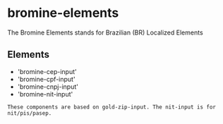 # bromine-elements

The Bromine Elements stands for Brazilian (BR) Localized Elements

## Elements
* 'bromine-cep-input'
* 'bromine-cpf-input'
* 'bromine-cnpj-input'
* 'bromine-nit-input'

```
These components are based on gold-zip-input. The nit-input is for nit/pis/pasep.
